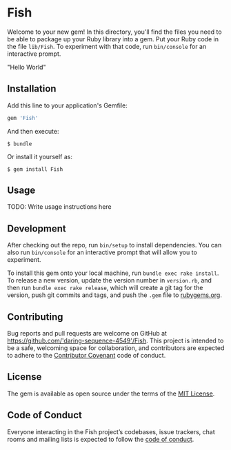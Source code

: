 # Fish

Welcome to your new gem! In this directory, you'll find the files you need to be able to package up your Ruby library into a gem. Put your Ruby code in the file `lib/Fish`. To experiment with that code, run `bin/console` for an interactive prompt.

 "Hello World"
## Installation

Add this line to your application's Gemfile:

```ruby
gem 'Fish'
```

And then execute:

    $ bundle

Or install it yourself as:

    $ gem install Fish

## Usage

TODO: Write usage instructions here

## Development

After checking out the repo, run `bin/setup` to install dependencies. You can also run `bin/console` for an interactive prompt that will allow you to experiment.

To install this gem onto your local machine, run `bundle exec rake install`. To release a new version, update the version number in `version.rb`, and then run `bundle exec rake release`, which will create a git tag for the version, push git commits and tags, and push the `.gem` file to [rubygems.org](https://rubygems.org).

## Contributing

Bug reports and pull requests are welcome on GitHub at https://github.com/'daring-sequence-4549'/Fish. This project is intended to be a safe, welcoming space for collaboration, and contributors are expected to adhere to the [Contributor Covenant](http://contributor-covenant.org) code of conduct.

## License

The gem is available as open source under the terms of the [MIT License](https://opensource.org/licenses/MIT).

## Code of Conduct

Everyone interacting in the Fish project’s codebases, issue trackers, chat rooms and mailing lists is expected to follow the [code of conduct](https://github.com/'daring-sequence-4549'/Fish/blob/master/CODE_OF_CONDUCT.md).

